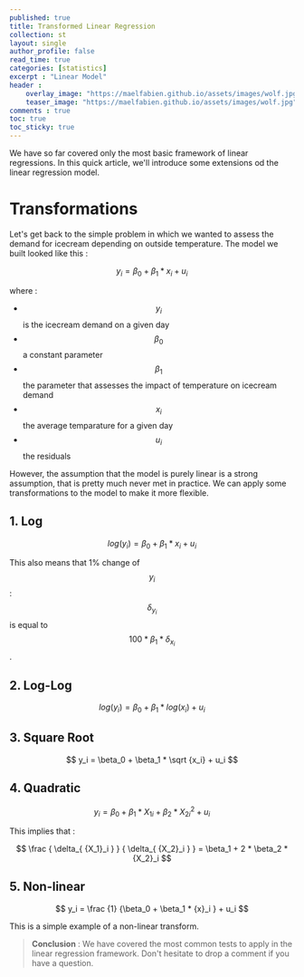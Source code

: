 ```yaml
---
published: true
title: Transformed Linear Regression
collection: st
layout: single
author_profile: false
read_time: true
categories: [statistics]
excerpt : "Linear Model"
header :
    overlay_image: "https://maelfabien.github.io/assets/images/wolf.jpg"
    teaser_image: "https://maelfabien.github.io/assets/images/wolf.jpg"
comments : true
toc: true
toc_sticky: true
---
```


We have so far covered only the most basic framework of linear regressions. In this quick article, we'll introduce some extensions od the linear regression model.

<script type="text/javascript" async
    src="https://cdn.mathjax.org/mathjax/latest/MathJax.js?config=TeX-MML-AM_CHTML">
</script>

# Transformations

Let's get back to the simple problem in which we wanted to assess the demand for icecream depending on outside temperature. The model we built looked like this :

$$ y_i = \beta_0 + \beta_1 * x_i + u_i $$

where :
- $$ y_i $$ is the icecream demand on a given day
- $$ \beta_0 $$ a constant parameter
- $$ \beta_1 $$ the parameter that assesses the impact of temperature on icecream demand
- $$ x_i  $$ the average temparature for a given day
- $$ u_i  $$ the residuals

However, the assumption that the model is purely linear is a strong assumption, that is pretty much never met in practice. We can apply some transformations to the model to make it more flexible.

## 1. Log

$$ log(y_i) = \beta_0 + \beta_1 * x_i + u_i $$

This also means that 1% change of $$ y_i $$ : $$  \delta_{y_i} $$ is equal to $$ 100 * \beta_1 * \delta_{x_i} $$ .

## 2. Log-Log

$$ log(y_i) = \beta_0 + \beta_1 * log(x_i) + u_i $$

## 3. Square Root

$$ y_i = \beta_0 + \beta_1 * \sqrt {x_i} + u_i $$

## 4. Quadratic

$$ y_i = \beta_0 + \beta_1 * {X_1}_i + \beta_2 * {X_{2i}}^2 + u_i $$

This implies that :

$$ \frac { \delta_{ {X_1}_i } } { \delta_{ {X_2}_i } } = \beta_1 + 2 * \beta_2 * {X_2}_i  $$

## 5. Non-linear

$$ y_i = \frac {1} {\beta_0 + \beta_1 * {x}_i } + u_i $$

This is a simple example of a non-linear transform.

> **Conclusion** : We have covered the most common tests to apply in the linear regression framework. Don't hesitate to drop a comment if you have a question.
